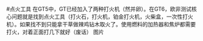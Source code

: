 #点火工具
在GT5中，GT已经加入了两种打火机（然并卵）。在GT6，欧非测试核心问题就是找到点火工具（打火石，打火机，铂金打火机，火柴盒，一次性打火机）。如果找不到只能拿干草做辣鸡钻木取火了。使用燃料的加热器和焦炉都需要打火，对着正面打几下就好（废话）
图片